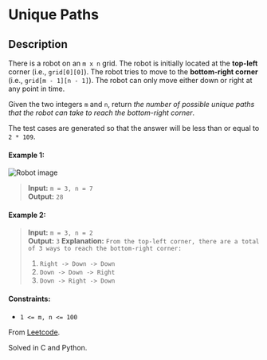 # Unique Paths
## Description

There is a robot on an `m x n` grid. The robot is initially located at the **top-left** corner (i.e., `grid[0][0]`). The robot tries to move to the **bottom-right corner** (i.e., `grid[m - 1][n - 1]`). The robot can only move either down or right at any point in time.

Given the two integers `m` and `n`, return _the number of possible unique paths that the robot can take to reach the bottom-right corner_.

The test cases are generated so that the answer will be less than or equal to `2 * 109`.

#### Example 1:

![Robot image](https://assets.leetcode.com/uploads/2018/10/22/robot_maze.png)

> **Input:** `m = 3, n = 7`  
> **Output:** `28`


#### Example 2:

> **Input:** `m = 3, n = 2`  
> **Output:** `3`
> **Explanation:** `From the top-left corner, there are a total of 3 ways to reach the bottom-right corner:`
> 1. `Right -> Down -> Down`
> 2. `Down -> Down -> Right`
> 3. `Down -> Right -> Down`
 

#### Constraints:

* `1 <= m, n <= 100`

From [Leetcode](https://leetcode.com/problems/unique-paths/description/).

Solved in C and Python.
